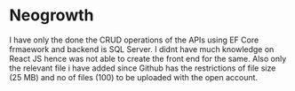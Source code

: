 # Neogrowth

I have only the done the CRUD operations of the APIs using EF Core frmaework and backend is SQL Server. I didnt have much knowledge on React JS hence was not able to create the 
front end for the same.
Also only the relevant file i have added since Github has the restrictions of file size (25 MB) and no of files (100) to be uploaded with the open account.
